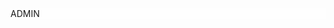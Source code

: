 <!DOCTYPE html>
<html>

<head>
  <meta charset="utf-8">
  <title>ISUZU VIETNAM CO., LTD.</title>
  <meta name="viewport" content="width=device-width,initial-scale=1">
  <base href="/admin/">
  <link rel="icon" type="image/png" href="favicon.ico">
  <link href="assets/plugins/pace/pace-theme-flash.css" rel="stylesheet" type="text/css">
  <link href="assets/plugins/bootstrapv3/css/bootstrap.min.css" rel="stylesheet" type="text/css">
  <link href="assets/plugins/font-awesome/css/font-awesome.css" rel="stylesheet" type="text/css">
  <link href="assets/plugins/jquery-scrollbar/jquery.scrollbar.css" rel="stylesheet" type="text/css" media="screen">
  <link href="assets/plugins/select2/css/select2.min.css" rel="stylesheet" type="text/css" media="screen">
  <link href="assets/plugins/bootstrap-datepicker/js/locales/bootstrap-datepicker.vi.js" rel="stylesheet"
    type="text/javascript" media="screen">
  <link href="assets/plugins/bootstrap-datepicker/css/datepicker3.css" rel="stylesheet" type="text/css" media="screen">
  <link href="assets/plugins/bootstrap-daterangepicker/daterangepicker-bs3.css" rel="stylesheet" type="text/css"
    media="screen">
  <link href="assets/plugins/switchery/css/switchery.min.css" rel="stylesheet" type="text/css" media="screen">
  <link rel="stylesheet" href="assets/plugins/jstree/themes/default/style.min.css">
  <link class="main-stylesheet" href="assets/css/pages.css" rel="stylesheet" type="text/css">
  <link href="4b0c1eaffe90f4a9f9a6618272db790b.css" rel="stylesheet">
</head>

<body aurelia-app="main" class="fixed-header horizontal-menu">
  <div class="splash">
    <div class="portlet-progress large" style="background-color: rgba(255, 255, 255, 0.8); display: block;">
      <div class="progress-circle-indeterminate progress-circle-master"></div>
      <div class="loading-logo">ADMIN</div>
    </div>
  </div>
  <script src="assets/js/pages.js" type="text/javascript"></script>
  <script src="assets/plugins/jstree/jstree.min.js"></script>
  <script type="text/javascript" src="common.98605cd41630ebab66d6.bundle.js"></script>
  <script type="text/javascript" src="app.f4cde44434f661a25c24.bundle.js"></script>
  <script type="text/javascript" src="vendor.505dd7654971a5283c21.bundle.js"></script>
</body>

</html>
